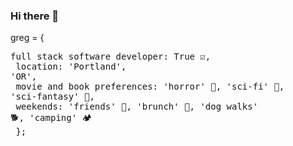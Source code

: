 ### Hi there 👋

greg = {                          
    <pre>full stack software developer: True ☑️,<br/>
    location: 'Portland', 'OR',<br/>
    movie and book preferences: 'horror' 👻, 'sci-fi' 🚀, 'sci-fantasy' 🐲,<br/>
    weekends: 'friends' 👯, 'brunch' 🥞, 'dog walks' 🐕, 'camping' 🏕<br/>
    };
